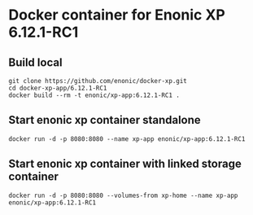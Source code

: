 # Docker container for Enonic XP 6.12.1-RC1

## Build local

    git clone https://github.com/enonic/docker-xp.git
    cd docker-xp-app/6.12.1-RC1
    docker build --rm -t enonic/xp-app:6.12.1-RC1 .

## Start enonic xp container standalone

    docker run -d -p 8080:8080 --name xp-app enonic/xp-app:6.12.1-RC1

## Start enonic xp container with linked storage container

    docker run -d -p 8080:8080 --volumes-from xp-home --name xp-app enonic/xp-app:6.12.1-RC1
